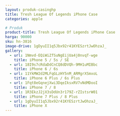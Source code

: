 ```yaml
---
layout: produk-casinghp
title: Tresh League Of Legends iPhone Case
categories: apple

# Produk
product-title: Tresh League Of Legends iPhone Case
harga: 90000
sku: hn-3816
image-drive: 1gDyuII1q5Jbx92r41KYESzrtJwOhzaJ_
gallery:
  - url: 1Nmvd-EQiWiZfSuNgEijUa4j0nvqT-wge
    title: iPhone 5 / 5s / SE
  - url: 18I9s7cRdaDdCnCQ8dDVQh-9MH1uMIBbc
    title: iPhone 6 / 6s
  - url: 11YkMW2d2MLFqGLzHY5nM_ARMgrXSmxoL
    title: iPhone 6 Plus / 6s Plus
  - url: 1Fqt8eGqnejXwi3DqeIksxRV7vNdMDooI
    title: iPhone 7 / 8
  - url: 1R3EkzJ2jX3sDdUn3r179Z-rZIstsrW01
    title: iPhone 7 Plus / 8 Plus
  - url: 1gDyuII1q5Jbx92r41KYESzrtJwOhzaJ_
    title: iPhone X
---
```

